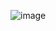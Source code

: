 ![image](https://user-images.githubusercontent.com/109870436/236891528-1a5f725a-28e8-4616-bf90-403ceb33316a.png)
